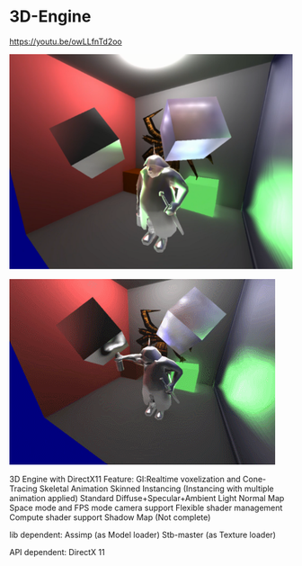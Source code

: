 # 3D-Engine
https://youtu.be/owLLfnTd2oo

![image](https://github.com/handsonicv4/3D-Engine/raw/master/img/c1.png)

![image](https://github.com/handsonicv4/3D-Engine/raw/master/img/GIF.gif)

3D Engine with DirectX11
Feature:
GI:Realtime voxelization and Cone-Tracing
Skeletal Animation
Skinned Instancing (Instancing with multiple animation applied)
Standard Diffuse+Specular+Ambient Light
Normal Map
Space mode and FPS mode camera support
Flexible shader management
Compute shader support
Shadow Map (Not complete)

lib dependent:
Assimp (as Model loader)
Stb-master (as Texture loader)

API dependent:
DirectX 11
